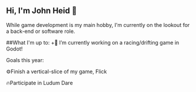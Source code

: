 ## Hi, I'm John Heid 👋
While game development is my main hobby, I'm currently on the lookout for a back-end or software role.

##What I'm up to:
+🚗 I’m currently working on a racing/drifting game in Godot!
 
Goals this year:

⚙️Finish a vertical-slice of my game, Flick

🔥Participate in Ludum Dare
